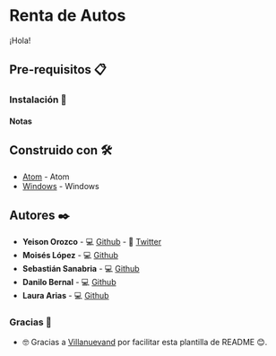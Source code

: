 # Renta de Autos

¡Hola!

## Pre-requisitos 📋


### Instalación 🔧


#### Notas

## Construido con 🛠️

* [Atom](https://atom.io/) - Atom
* [Windows](https://www.microsoft.com/es-co/windows/) - Windows

## Autores ✒️

* **Yeison Orozco** - 💻 [Github](https://gist.github.com/yeison-oc)­­ - 📱 [Twitter](https://twitter.com/yeison__oc)
* **Moisés López** - 💻 [Github](https://github.com/Moises2681)
* **Sebastián Sanabria** - 💻 [Github](https://github.com/Sebas2329)
* **Danilo Bernal** - 💻 [Github](https://github.com/Killdan)­­
* **Laura Arias** - 💻 [Github](https://github.com/LauraArias21)­­

### Gracias 🎁

* 🤓 Gracias a [Villanuevand](https://github.com/Villanuevand) por facilitar esta plantilla de README 😊.
